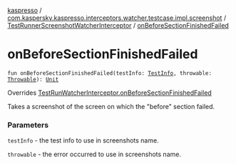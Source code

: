 [kaspresso](../../index.md) / [com.kaspersky.kaspresso.interceptors.watcher.testcase.impl.screenshot](../index.md) / [TestRunnerScreenshotWatcherInterceptor](index.md) / [onBeforeSectionFinishedFailed](./on-before-section-finished-failed.md)

# onBeforeSectionFinishedFailed

`fun onBeforeSectionFinishedFailed(testInfo: `[`TestInfo`](../../com.kaspersky.kaspresso.testcases.models.info/-test-info/index.md)`, throwable: `[`Throwable`](https://kotlinlang.org/api/latest/jvm/stdlib/kotlin/-throwable/index.html)`): `[`Unit`](https://kotlinlang.org/api/latest/jvm/stdlib/kotlin/-unit/index.html)

Overrides [TestRunWatcherInterceptor.onBeforeSectionFinishedFailed](../../com.kaspersky.kaspresso.interceptors.watcher.testcase/-test-run-watcher-interceptor/on-before-section-finished-failed.md)

Takes a screenshot of the screen on which the "before" section failed.

### Parameters

`testInfo` - the test info to use in screenshots name.

`throwable` - the error occurred to use in screenshots name.